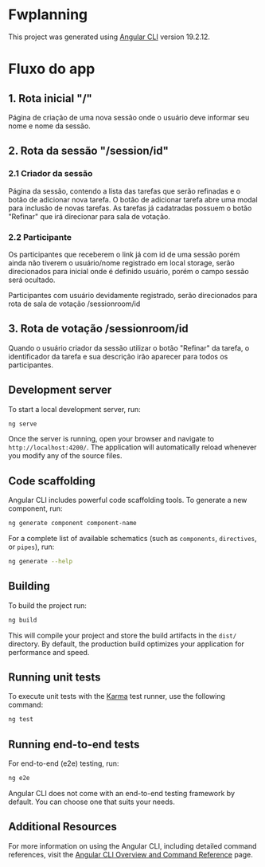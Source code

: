 # Fwplanning

This project was generated using [Angular CLI](https://github.com/angular/angular-cli) version 19.2.12.

# Fluxo do app

## 1. Rota inicial "/"
  
  Página de criação de uma nova sessão onde o usuário deve informar seu nome e nome da sessão.

## 2. Rota da sessão "/session/id"
  
  ### 2.1 Criador da sessão
  Página da sessão, contendo a lista das tarefas que serão refinadas e o botão de adicionar nova tarefa.
  O botão de adicionar tarefa abre uma modal para inclusão de novas tarefas.
  As tarefas já cadatradas possuem o botão "Refinar" que irá direcionar para sala de votação.

  ### 2.2 Participante
  Os participantes que receberem o link já com id de uma sessão porém ainda não tiverem o usuário/nome registrado em local storage, serão direcionados para inicial onde é definido usuário, porém o campo sessão será ocultado.

  Participantes com usuário devidamente registrado, serão direcionados para rota de sala de votação /sessionroom/id

## 3. Rota de votação /sessionroom/id
  Quando o usuário criador da sessão utilizar o botão "Refinar" da tarefa, o identificador da tarefa e sua descrição irão aparecer para todos os participantes.
  

## Development server

To start a local development server, run:

```bash
ng serve
```

Once the server is running, open your browser and navigate to `http://localhost:4200/`. The application will automatically reload whenever you modify any of the source files.

## Code scaffolding

Angular CLI includes powerful code scaffolding tools. To generate a new component, run:

```bash
ng generate component component-name
```

For a complete list of available schematics (such as `components`, `directives`, or `pipes`), run:

```bash
ng generate --help
```

## Building

To build the project run:

```bash
ng build
```

This will compile your project and store the build artifacts in the `dist/` directory. By default, the production build optimizes your application for performance and speed.

## Running unit tests

To execute unit tests with the [Karma](https://karma-runner.github.io) test runner, use the following command:

```bash
ng test
```

## Running end-to-end tests

For end-to-end (e2e) testing, run:

```bash
ng e2e
```

Angular CLI does not come with an end-to-end testing framework by default. You can choose one that suits your needs.

## Additional Resources

For more information on using the Angular CLI, including detailed command references, visit the [Angular CLI Overview and Command Reference](https://angular.dev/tools/cli) page.
